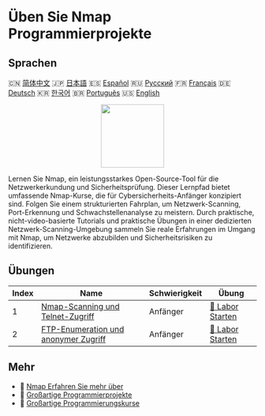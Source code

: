# Üben Sie Nmap Programmierprojekte

## Sprachen

🇨🇳 [简体中文](README_zh.md) 🇯🇵 [日本語](README_ja.md) 🇪🇸 [Español](README_es.md) 🇷🇺 [Русский](README_ru.md) 🇫🇷 [Français](README_fr.md) 🇩🇪 [Deutsch](README_de.md) 🇰🇷 [한국어](README_ko.md) 🇧🇷 [Português](README_pt.md) 🇺🇸 [English](README.md) 

<div align="center">
<img width="128px" src="https://file.labex.io/path/pPoL1KPkCT9I.png">
</div>

Lernen Sie Nmap, ein leistungsstarkes Open-Source-Tool für die Netzwerkerkundung und Sicherheitsprüfung. Dieser Lernpfad bietet umfassende Nmap-Kurse, die für Cybersicherheits-Anfänger konzipiert sind. Folgen Sie einem strukturierten Fahrplan, um Netzwerk-Scanning, Port-Erkennung und Schwachstellenanalyse zu meistern. Durch praktische, nicht-video-basierte Tutorials und praktische Übungen in einer dedizierten Netzwerk-Scanning-Umgebung sammeln Sie reale Erfahrungen im Umgang mit Nmap, um Netzwerke abzubilden und Sicherheitsrisiken zu identifizieren.

## Übungen

|   Index | Name                                                                                                             | Schwierigkeit   | Übung                                                                                        |
|---------|------------------------------------------------------------------------------------------------------------------|-----------------|----------------------------------------------------------------------------------------------|
|       1 | [Nmap-Scanning und Telnet-Zugriff](https://labex.io/de/courses/project-nmap-port-scanning-and-telnet-access)     | Anfänger        | [🚀 Labor Starten](https://labex.io/de/courses/project-nmap-port-scanning-and-telnet-access) |
|       2 | [FTP-Enumeration und anonymer Zugriff](https://labex.io/de/courses/project-ftp-enumeration-and-anonymous-access) | Anfänger        | [🚀 Labor Starten](https://labex.io/de/courses/project-ftp-enumeration-and-anonymous-access) |

## Mehr

- 🔗 [Nmap Erfahren Sie mehr über](https://labex.io/de/skilltrees/nmap)
- 🔗 [Großartige Programmierprojekte](https://github.com/labex-labs/awesome-programming-projects)
- 🔗 [Großartige Programmierungskurse](https://github.com/labex-labs/awesome-programming-courses)

